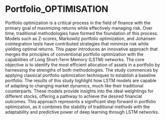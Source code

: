 # Portfolio_OPTIMISATION

Portfolio optimization is a critical process in the field of finance with the primary goal of maximizing returns while effectively managing risk. Over time, traditional methodologies have formed the foundation of this process. Models such as Z-scores, Markowitz portfolio optimization, and Johansen cointegration tests have contributed strategies that minimize risk while yielding optimal returns.
This paper introduces an innovative approach that merges the principles of conventional portfolio optimization with the capabilities of Long Short-Term Memory (LSTM) networks. The core objective is to identify the most efficient allocation of assets in a portfolio by harnessing the strengths of both methodologies. The study commences by applying classical portfolio optimization techniques to establish a baseline portfolio.
The results of this study highlight how LSTM models are capable of adapting to changing market dynamics, much like their traditional counterparts. These models provide insights into the ideal weightings for different stocks, offering a pathway to achieve the desired financial outcomes. This approach represents a significant step forward in portfolio optimization, as it combines the stability of traditional methods with the adaptability and predictive power of deep learning through LSTM networks.
